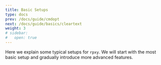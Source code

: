 ```yaml
---
title: Basic Setups
type: docs
prev: /docs/guide/cmdopt
next: /docs/guide/basics/cleartext
weight: 3
# sidebar:
#   open: true
---
```


Here we explain some typical setups for `rpxy`. We will start with the most basic setup and gradually introduce more advanced features.
